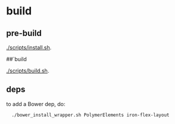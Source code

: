 

# build

## pre-build

[./scripts/install.sh](./scripts/install.sh).

##`build

[./scripts/build.sh](./scripts/build.sh).

## deps

to add a Bower dep, do:

```sh
  ./bower_install_wrapper.sh PolymerElements iron-flex-layout
```